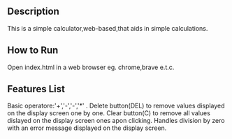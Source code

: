 ## Description

This is a simple calculator,web-based,that aids in simple calculations.

## How to Run

Open index.html in a web browser eg. chrome,brave e.t.c.

## Features List

Basic operatore:'+','-','-','*' .
Delete button(DEL) to remove values displayed on the display screen one by one.
Clear button(C) to remove all values dislayed on the display screen ones apon clicking.
Handles division by zero with an error message displayed on the display screen.
